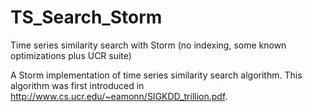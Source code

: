 # TS_Search_Storm
Time series similarity search with Storm (no indexing, some known optimizations plus UCR suite)

A Storm implementation of time series similarity search algorithm.
This algorithm was first introduced in http://www.cs.ucr.edu/~eamonn/SIGKDD_trillion.pdf.
